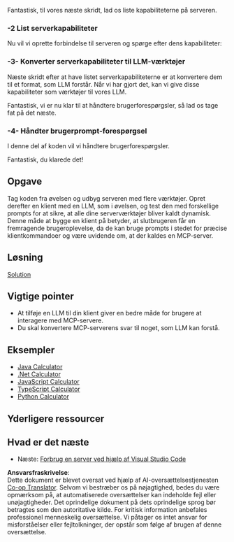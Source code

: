 <!--
CO_OP_TRANSLATOR_METADATA:
{
  "original_hash": "904b689eda5a68cbafe656d53f9787c7",
  "translation_date": "2025-06-17T18:50:01+00:00",
  "source_file": "03-GettingStarted/03-llm-client/README.md",
  "language_code": "da"
}
-->
Fantastisk, til vores næste skridt, lad os liste kapabiliteterne på serveren.

### -2 List serverkapabiliteter

Nu vil vi oprette forbindelse til serveren og spørge efter dens kapabiliteter:

### -3- Konverter serverkapabiliteter til LLM-værktøjer

Næste skridt efter at have listet serverkapabiliteterne er at konvertere dem til et format, som LLM forstår. Når vi har gjort det, kan vi give disse kapabiliteter som værktøjer til vores LLM.

Fantastisk, vi er nu klar til at håndtere brugerforespørgsler, så lad os tage fat på det næste.

### -4- Håndter brugerprompt-forespørgsel

I denne del af koden vil vi håndtere brugerforespørgsler.

Fantastisk, du klarede det!

## Opgave

Tag koden fra øvelsen og udbyg serveren med flere værktøjer. Opret derefter en klient med en LLM, som i øvelsen, og test den med forskellige prompts for at sikre, at alle dine serverværktøjer bliver kaldt dynamisk. Denne måde at bygge en klient på betyder, at slutbrugeren får en fremragende brugeroplevelse, da de kan bruge prompts i stedet for præcise klientkommandoer og være uvidende om, at der kaldes en MCP-server.

## Løsning

[Solution](/03-GettingStarted/03-llm-client/solution/README.md)

## Vigtige pointer

- At tilføje en LLM til din klient giver en bedre måde for brugere at interagere med MCP-servere.
- Du skal konvertere MCP-serverens svar til noget, som LLM kan forstå.

## Eksempler

- [Java Calculator](../samples/java/calculator/README.md)
- [.Net Calculator](../../../../03-GettingStarted/samples/csharp)
- [JavaScript Calculator](../samples/javascript/README.md)
- [TypeScript Calculator](../samples/typescript/README.md)
- [Python Calculator](../../../../03-GettingStarted/samples/python)

## Yderligere ressourcer

## Hvad er det næste

- Næste: [Forbrug en server ved hjælp af Visual Studio Code](/03-GettingStarted/04-vscode/README.md)

**Ansvarsfraskrivelse**:  
Dette dokument er blevet oversat ved hjælp af AI-oversættelsestjenesten [Co-op Translator](https://github.com/Azure/co-op-translator). Selvom vi bestræber os på nøjagtighed, bedes du være opmærksom på, at automatiserede oversættelser kan indeholde fejl eller unøjagtigheder. Det oprindelige dokument på dets oprindelige sprog bør betragtes som den autoritative kilde. For kritisk information anbefales professionel menneskelig oversættelse. Vi påtager os intet ansvar for misforståelser eller fejltolkninger, der opstår som følge af brugen af denne oversættelse.